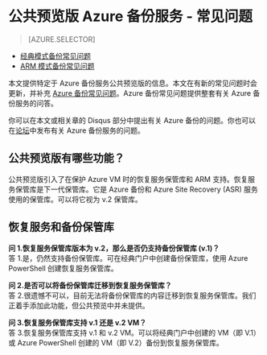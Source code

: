 <properties
   pageTitle="公共预览版 Azure 备份常见问题 | Microsoft Azure"
   description="此版常见问题支持 Azure 备份服务公共预览版。针对备份代理、备份和保留、恢复、安全性的常见问题以及针对 Azure 备份解决方案的其他常见问题的答案。"
   services="backup"
   documentationCenter=""
   authors="markgalioto"
   manager="jwhit"
   editor=""
   keywords="备份解决方案; 备份服务"/>

<tags
    ms.service="backup"
    ms.date="07/01/2016"
    wacn.date="09/06/2016"/>

# 公共预览版 Azure 备份服务 - 常见问题

> [AZURE.SELECTOR]
- [经典模式备份常见问题](/documentation/articles/backup-azure-backup-faq/)
- [ARM 模式备份常见问题](/documentation/articles/backup-azure-backup-ibiza-faq/)

本文提供特定于 Azure 备份服务公共预览版的信息。本文在有新的常见问题时会更新，并补充 [Azure 备份常见问题](/documentation/articles/backup-azure-backup-faq/)。Azure 备份常见问题提供整套有关 Azure 备份服务的问答。

你可以在本文或相关章的 Disqus 部分中提出有关 Azure 备份的问题。你也可以在[论坛](https://social.msdn.microsoft.com/Forums/zh-cn/home?forum=windowsazureonlinebackup)中发布有关 Azure 备份服务的问题。

## 公共预览版有哪些功能？
公共预览版引入了在保护 Azure VM 时的恢复服务保管库和 ARM 支持。恢复服务保管库是下一代保管库。它是 Azure 备份和 Azure Site Recovery (ASR) 服务使用的保管库。可以将它视为 v.2 保管库。

## 恢复服务和备份保管库

**问 1.恢复服务保管库版本为 v.2，那么是否仍支持备份保管库 (v.1)？** <br/>
答 1.是，仍然支持备份保管库。可在经典门户中创建备份保管库，使用 Azure PowerShell 创建恢复服务保管库。

**问 2.是否可以将备份保管库迁移到恢复服务保管库？** <br/>
答 2.很遗憾不可以，目前无法将备份保管库的内容迁移到恢复服务保管库。我们正着手添加此功能，但公共预览中并未提供。

**问 3.恢复服务保管库支持 v.1 还是 v.2 VM？** <br/>
答 3.恢复服务保管库支持 v.1 和 v.2 VM。可以将经典门户中创建的 VM（即 V.1）或 Azure PowerShell 创建的 VM（即 V.2）备份到恢复服务保管库。


<!---HONumber=Mooncake_0801_2016-->